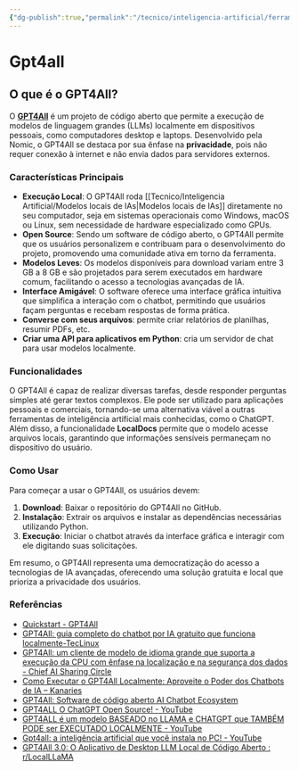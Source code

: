 ```yaml
---
{"dg-publish":true,"permalink":"/tecnico/inteligencia-artificial/ferramentas-de-ia/gpt4all/","title":"Gpt4all","metatags":{"description":"é um projeto de código aberto que permite a execução de modelos de linguagem grandes localmente em dispositivos pessoais"},"tags":["Inteligencia-artificial","Ferramentas","Modelos"],"noteIcon":"1","updated":"2025-01-30T20:29:33.832-03:00"}
---
```


# Gpt4all
## O que é o GPT4All?

O [**GPT4All**](https://docs.gpt4all.io/index.html) é um projeto de código aberto que permite a execução de modelos de linguagem grandes (LLMs) localmente em dispositivos pessoais, como computadores desktop e laptops. Desenvolvido pela Nomic, o GPT4All se destaca por sua ênfase na **privacidade**, pois não requer conexão à internet e não envia dados para servidores externos. 

### Características Principais

- **Execução Local**: O GPT4All roda [[Tecnico/Inteligencia Artificial/Modelos locais de IAs\|Modelos locais de IAs]] diretamente no seu computador, seja em sistemas operacionais como Windows, macOS ou Linux, sem necessidade de hardware especializado como GPUs.
- **Open Source**: Sendo um software de código aberto, o GPT4All permite que os usuários personalizem e contribuam para o desenvolvimento do projeto, promovendo uma comunidade ativa em torno da ferramenta.
- **Modelos Leves**: Os modelos disponíveis para download variam entre 3 GB a 8 GB e são projetados para serem executados em hardware comum, facilitando o acesso a tecnologias avançadas de IA.
- **Interface Amigável**: O software oferece uma interface gráfica intuitiva que simplifica a interação com o chatbot, permitindo que usuários façam perguntas e recebam respostas de forma prática.
- **Converse com seus arquivos**: permite criar relatórios de planilhas, resumir PDFs, etc.
- **Criar uma API para aplicativos em Python**: cria um servidor de chat para usar modelos localmente.

### Funcionalidades

O GPT4All é capaz de realizar diversas tarefas, desde responder perguntas simples até gerar textos complexos. Ele pode ser utilizado para aplicações pessoais e comerciais, tornando-se uma alternativa viável a outras ferramentas de inteligência artificial mais conhecidas, como o ChatGPT. Além disso, a funcionalidade **LocalDocs** permite que o modelo acesse arquivos locais, garantindo que informações sensíveis permaneçam no dispositivo do usuário.

### Como Usar

Para começar a usar o GPT4All, os usuários devem:

1. **Download**: Baixar o repositório do GPT4All no GitHub.
2. **Instalação**: Extrair os arquivos e instalar as dependências necessárias utilizando Python.
3. **Execução**: Iniciar o chatbot através da interface gráfica e interagir com ele digitando suas solicitações.

Em resumo, o GPT4All representa uma democratização do acesso a tecnologias de IA avançadas, oferecendo uma solução gratuita e local que prioriza a privacidade dos usuários.

### Referências

- [Quickstart - GPT4All](https://docs.gpt4all.io/gpt4all_desktop/quickstart.html)
- [GPT4All: guia completo do chatbot por IA gratuito que funciona localmente-TecLinux](https://teclinux.com/gpt4all-guia-completo-do-chatbot-por-ia-gratuito-que-funciona-localmente/)
- [GPT4All: um cliente de modelo de idioma grande que suporta a execução da CPU com ênfase na localização e na segurança dos dados - Chief AI Sharing Circle](https://www.aisharenet.com/pt/gpt4all/)
- [Como Executar o GPT4All Localmente: Aproveite o Poder dos Chatbots de IA – Kanaries](https://docs.kanaries.net/pt/articles/gpt4all)
- [GPT4All: Software de código aberto AI Chatbot Ecosystem](https://blog.desdelinux.net/pt/gpt4all/)
- [GPT4ALL O ChatGPT Open Source! - YouTube](https://www.youtube.com/watch?v=m1y_NXPM5aE)
- [GPT4ALL é um modelo BASEADO no LLAMA e CHATGPT que TAMBÉM PODE ser EXECUTADO LOCALMENTE - YouTube](https://www.youtube.com/watch?v=l8PPLqsgXEM)
- [Gpt4all: a inteligência artificial que você instala no PC! - YouTube](https://www.youtube.com/watch?v=heIJjq70wIc)
- [GPT4All 3.0: O Aplicativo de Desktop LLM Local de Código Aberto : r/LocalLLaMA](https://www.reddit.com/r/LocalLLaMA/comments/1dtp71h/gpt4all_30_the_opensource_local_llm_desktop/?tl=pt-br)
